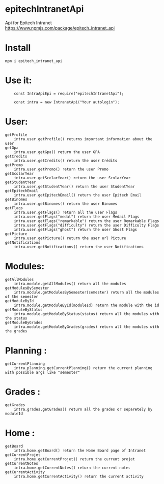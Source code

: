 # epitechIntranetApi
Api for Epitech Intranet
    https://www.npmjs.com/package/epitech_intranet_api
# Install
    npm i epitech_intranet_api
# Use it:
        
        const IntraApiEpi = require("epitechIntranetApi");

        const intra = new IntranetApi("Your autologin");

# User:
    getProfile
        intra.user.getProfile() returns important information about the user
    getGpa
        intra.user.getGpa() return the user GPA
    getCredits
        intra.user.getCredits() return the user Crédits
    getPromo
        intra.user.getPromo() return the user Promo
    getScolarYear
        intra.user.getScolarYear() return the user ScolarYear
    getStudentYear
        intra.user.getStudentYear() return the user StudentYear
    getEpitechEmail
        intra.user.getEpitechEmail() return the user Epitech Email
    getBinomes
        intra.user.getBinomes() return the user Binomes
    getFlags
        intra.user.getFlags() return all the user Flags
        intra.user.getFlags("medal") return the user Medail Flags
        intra.user.getFlags("remarkable") return the user Remarkable Flags
        intra.user.getFlags("difficulty") return the user Difficulty Flags
        intra.user.getFlags("ghost") return the user Ghost Flags
    getPicture
        intra.user.getPicture() return the user url Picture
    getNotifications
        intra.user.getNotifications() return the user Notifications

# Modules:

    getAllModules
        intra.module.getAllModules() return all the modules
    getModulesBySemester 
        intra.module.getModulesBySemester(semester) return all the modules of the semester
    getModuleById
        intra.module.getModuleById(moduleId) return the module with the id
    getModuleByStatus
        intra.module.getModuleByStatus(status) return all the modules with the status
    getModuleByGrades
        intra.module.getModuleByGrades(grades) return all the modules with the grades

# Planning :

    getCurrentPlanning
        intra.planning.getCurrentPlanning() return the current planning with possible args like "semester"

# Grades :
    getGrades
        intra.grades.getGrades() return all the grades or separetely by moduleId

# Home :
    getBoard
        intra.home.getBoard() return the Home Board page of Intranet
    getCurrentProjet
        intra.home.getCurrentProjet() return the current projet
    getCurrentNotes
        intra.home.getCurrentNotes() return the current notes
    getCurrentActivity
        intra.home.getCurrentActivity() return the current activity
